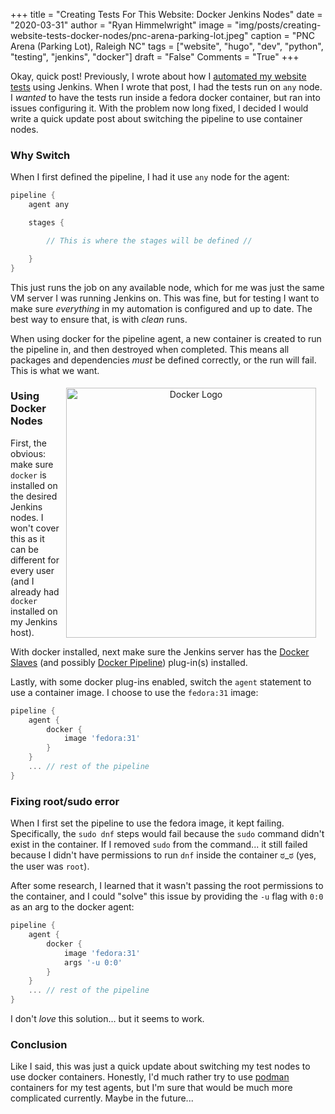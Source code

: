 +++
title  = "Creating Tests For This Website: Docker Jenkins Nodes"
date   = "2020-03-31"
author = "Ryan Himmelwright"
image  = "img/posts/creating-website-tests-docker-nodes/pnc-arena-parking-lot.jpeg"
caption = "PNC Arena (Parking Lot), Raleigh NC"
tags   = ["website", "hugo", "dev", "python", "testing", "jenkins", "docker"]
draft  = "False"
Comments = "True"
+++

Okay, quick post! Previously, I wrote about how I [automated my website
tests](/post/creating-website-tests-ci/) using Jenkins. When I wrote that post,
I had the tests run on `any` node. I *wanted* to have the tests
run inside a fedora docker container, but ran into issues configuring it.
With the problem now long fixed, I decided I would write a quick update post about
switching the pipeline to use container nodes.

<!--more-->


### Why Switch

When I first defined the pipeline, I had it use `any` node for the agent:

```groovy
pipeline {
    agent any

    stages {

        // This is where the stages will be defined //

    }
}
```

This just runs the job on any available node, which for me was just the same VM
server I was running Jenkins on. This was fine, but for testing I want to make
sure *everything* in my automation is configured and up to date. The best
way to ensure that, is with *clean* runs.

When using docker for the pipeline agent, a new container is created to run the
pipeline in, and then destroyed when completed. This means all packages and
dependencies *must* be defined correctly, or the run will fail. This is what we
want.


<center>
<a href="/img/posts/docker-quickstart/docker-logo.png">
<img alt="Docker Logo" src="/img/posts/docker-quickstart/docker-logo.png" style="float: right; max-width: 100%; width:400px; padding: 5px 15px 10px 10px"/></a>
</center>

### Using Docker Nodes

First, the obvious: make sure `docker` is installed on the desired
Jenkins nodes. I won't cover this as it can be different for
every user (and I already had `docker` installed on my Jenkins host).

With docker installed, next make sure the Jenkins server has the [Docker
Slaves](https://plugins.jenkins.io/docker-slaves/) (and possibly [Docker
Pipeline](https://plugins.jenkins.io/docker-workflow/)) plug-in(s) installed.

Lastly, with some docker plug-ins enabled, switch the `agent` statement to use a
container image. I choose to use the `fedora:31` image:

```groovy
pipeline {
    agent {
        docker {
            image 'fedora:31'
        }
    }
    ... // rest of the pipeline
}
```


### Fixing root/sudo error

When I first set the pipeline to use the fedora image, it kept failing.
Specifically, the `sudo dnf` steps would fail because the `sudo` command didn't
exist in the container. If I removed `sudo` from the command...  it still
failed because I didn't have permissions to run `dnf` inside the container ಠ_ಠ
(yes, the user was `root`).

After some research, I learned that it wasn't passing the root permissions to
the container, and I could "solve" this issue by providing the `-u` flag with
`0:0` as an arg to the docker agent:

```groovy
pipeline {
    agent {
        docker {
            image 'fedora:31'
            args '-u 0:0'
        }
    }
    ... // rest of the pipeline
}
```

I don't *love* this solution... but it seems to work.

### Conclusion

Like I said, this was just a quick update about switching my
test nodes to use docker containers. Honestly, I'd much rather try to use
[podman](http://podman.io) containers for my test agents, but I'm sure that
would be much more complicated currently. Maybe in the future...
